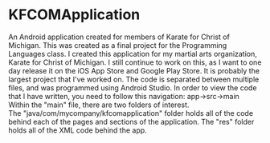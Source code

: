 # KFCOMApplication
An Android application created for members of Karate for Christ of Michigan.  This was created as a final project for the Programming Languages class.
I created this application for my martial arts organization, Karate for Christ of Michigan.  I still continue to work on this, as I want to one day release it on the iOS App Store and Google Play Store.  It is probably the largest project that I've worked on.
The code is separated between multiple files, and was programmed using Android Studio.
In order to view the code that I have written, you need to follow this navigation:
app->src->main
Within the "main" file, there are two folders of interest.  
The "java/com/mycompany/kfcomapplication" folder holds all of the code behind each of the pages and sections of the application.
The "res" folder holds all of the XML code behind the app.
